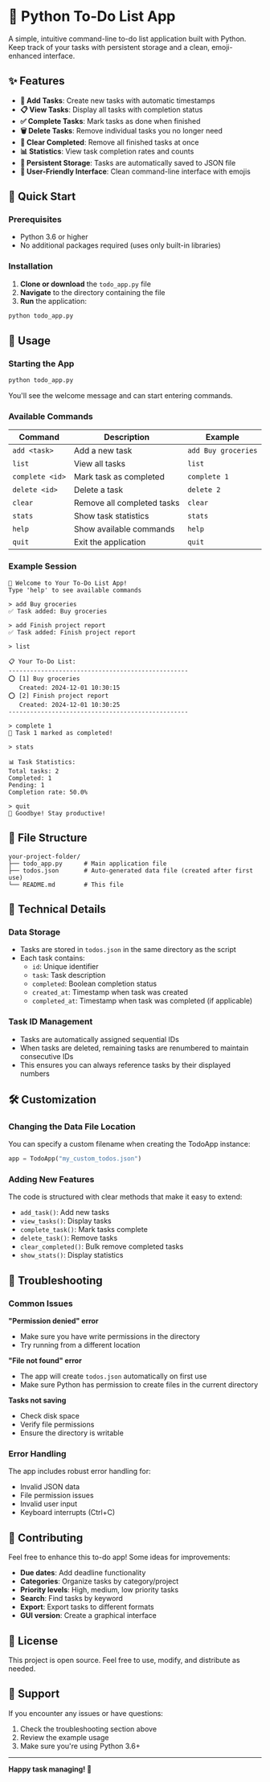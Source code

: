 # 🎯 Python To-Do List App

A simple, intuitive command-line to-do list application built with Python. Keep track of your tasks with persistent storage and a clean, emoji-enhanced interface.

## ✨ Features

- **📝 Add Tasks**: Create new tasks with automatic timestamps
- **📋 View Tasks**: Display all tasks with completion status
- **✅ Complete Tasks**: Mark tasks as done when finished
- **🗑️ Delete Tasks**: Remove individual tasks you no longer need
- **🧹 Clear Completed**: Remove all finished tasks at once
- **📊 Statistics**: View task completion rates and counts
- **💾 Persistent Storage**: Tasks are automatically saved to JSON file
- **🎨 User-Friendly Interface**: Clean command-line interface with emojis

## 🚀 Quick Start

### Prerequisites

- Python 3.6 or higher
- No additional packages required (uses only built-in libraries)

### Installation

1. **Clone or download** the `todo_app.py` file
2. **Navigate** to the directory containing the file
3. **Run** the application:

```bash
python todo_app.py
```

## 📖 Usage

### Starting the App

```bash
python todo_app.py
```

You'll see the welcome message and can start entering commands.

### Available Commands

| Command | Description | Example |
|---------|-------------|---------|
| `add <task>` | Add a new task | `add Buy groceries` |
| `list` | View all tasks | `list` |
| `complete <id>` | Mark task as completed | `complete 1` |
| `delete <id>` | Delete a task | `delete 2` |
| `clear` | Remove all completed tasks | `clear` |
| `stats` | Show task statistics | `stats` |
| `help` | Show available commands | `help` |
| `quit` | Exit the application | `quit` |

### Example Session

```
🎯 Welcome to Your To-Do List App!
Type 'help' to see available commands

> add Buy groceries
✅ Task added: Buy groceries

> add Finish project report
✅ Task added: Finish project report

> list

📋 Your To-Do List:
--------------------------------------------------
⭕ [1] Buy groceries
   Created: 2024-12-01 10:30:15
⭕ [2] Finish project report
   Created: 2024-12-01 10:30:25
--------------------------------------------------

> complete 1
🎉 Task 1 marked as completed!

> stats

📊 Task Statistics:
Total tasks: 2
Completed: 1
Pending: 1
Completion rate: 50.0%

> quit
👋 Goodbye! Stay productive!
```

## 📁 File Structure

```
your-project-folder/
├── todo_app.py      # Main application file
├── todos.json       # Auto-generated data file (created after first use)
└── README.md        # This file
```

## 🔧 Technical Details

### Data Storage

- Tasks are stored in `todos.json` in the same directory as the script
- Each task contains:
  - `id`: Unique identifier
  - `task`: Task description
  - `completed`: Boolean completion status
  - `created_at`: Timestamp when task was created
  - `completed_at`: Timestamp when task was completed (if applicable)

### Task ID Management

- Tasks are automatically assigned sequential IDs
- When tasks are deleted, remaining tasks are renumbered to maintain consecutive IDs
- This ensures you can always reference tasks by their displayed numbers

## 🛠️ Customization

### Changing the Data File Location

You can specify a custom filename when creating the TodoApp instance:

```python
app = TodoApp("my_custom_todos.json")
```

### Adding New Features

The code is structured with clear methods that make it easy to extend:

- `add_task()`: Add new tasks
- `view_tasks()`: Display tasks
- `complete_task()`: Mark tasks complete
- `delete_task()`: Remove tasks
- `clear_completed()`: Bulk remove completed tasks
- `show_stats()`: Display statistics

## 🐛 Troubleshooting

### Common Issues

**"Permission denied" error**
- Make sure you have write permissions in the directory
- Try running from a different location

**"File not found" error**
- The app will create `todos.json` automatically on first use
- Make sure Python has permission to create files in the current directory

**Tasks not saving**
- Check disk space
- Verify file permissions
- Ensure the directory is writable

### Error Handling

The app includes robust error handling for:
- Invalid JSON data
- File permission issues
- Invalid user input
- Keyboard interrupts (Ctrl+C)

## 🤝 Contributing

Feel free to enhance this to-do app! Some ideas for improvements:

- **Due dates**: Add deadline functionality
- **Categories**: Organize tasks by category/project
- **Priority levels**: High, medium, low priority tasks
- **Search**: Find tasks by keyword
- **Export**: Export tasks to different formats
- **GUI version**: Create a graphical interface

## 📄 License

This project is open source. Feel free to use, modify, and distribute as needed.

## 📧 Support

If you encounter any issues or have questions:

1. Check the troubleshooting section above
2. Review the example usage
3. Make sure you're using Python 3.6+

---

**Happy task managing! 🎉**
